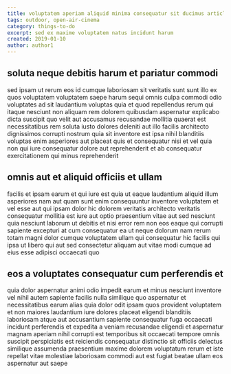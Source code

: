 ```yaml
---
title: voluptatem aperiam aliquid minima consequatur sit ducimus article 3168
tags: outdoor, open-air-cinema
category: things-to-do
excerpt: sed ex maxime voluptatem natus incidunt harum
created: 2019-01-10
author: author1
---
```


## soluta neque debitis harum et pariatur commodi

sed ipsam ut rerum eos id cumque laboriosam sit veritatis sunt sunt illo ex quos voluptatem voluptatem saepe harum sequi omnis culpa commodi odio voluptates ad sit laudantium voluptas quia et quod repellendus rerum qui itaque nesciunt non aliquam rem dolorem quibusdam aspernatur explicabo dicta suscipit quo velit aut accusamus recusandae mollitia quaerat est necessitatibus rem soluta iusto dolores deleniti aut illo facilis architecto dignissimos corrupti nostrum quia sit inventore est ipsa nihil blanditiis voluptas enim asperiores aut placeat quis et consequatur nisi et vel quia non qui iure consequatur dolore aut reprehenderit et ab consequatur exercitationem qui minus reprehenderit

## omnis aut et aliquid officiis et ullam

facilis et ipsam earum et qui iure est quia ut eaque laudantium aliquid illum asperiores nam aut quam sunt enim consequuntur inventore voluptatem et vel esse aut qui ipsam dolor hic dolorem veritatis architecto veritatis consequatur mollitia est iure aut optio praesentium vitae aut sed nesciunt quia nesciunt laborum ut debitis et nisi error rem non eos eaque qui corrupti sapiente excepturi at cum consequatur ea ut neque dolorum nam rerum totam magni dolor cumque voluptatem ullam qui consequatur hic facilis qui ipsa ut libero qui aut sed consectetur aliquam aut vitae modi cumque ad eius esse adipisci occaecati quo

## eos a voluptates consequatur cum perferendis et

quia dolor aspernatur animi odio impedit earum et minus nesciunt inventore vel nihil autem sapiente facilis nulla similique quo aspernatur et necessitatibus earum alias quia dolor odit ipsam quos provident voluptatem et non maiores laudantium iure dolores placeat eligendi blanditiis laboriosam atque aut accusantium sapiente consequatur fuga occaecati incidunt perferendis et expedita a veniam recusandae eligendi et aspernatur magnam aperiam nihil corrupti est temporibus sit occaecati tempore omnis suscipit perspiciatis est reiciendis consequatur distinctio sit officiis delectus similique assumenda praesentium maxime dolorem voluptatum rerum et iste repellat vitae molestiae laboriosam commodi aut est fugiat beatae ullam eos aspernatur aut saepe
